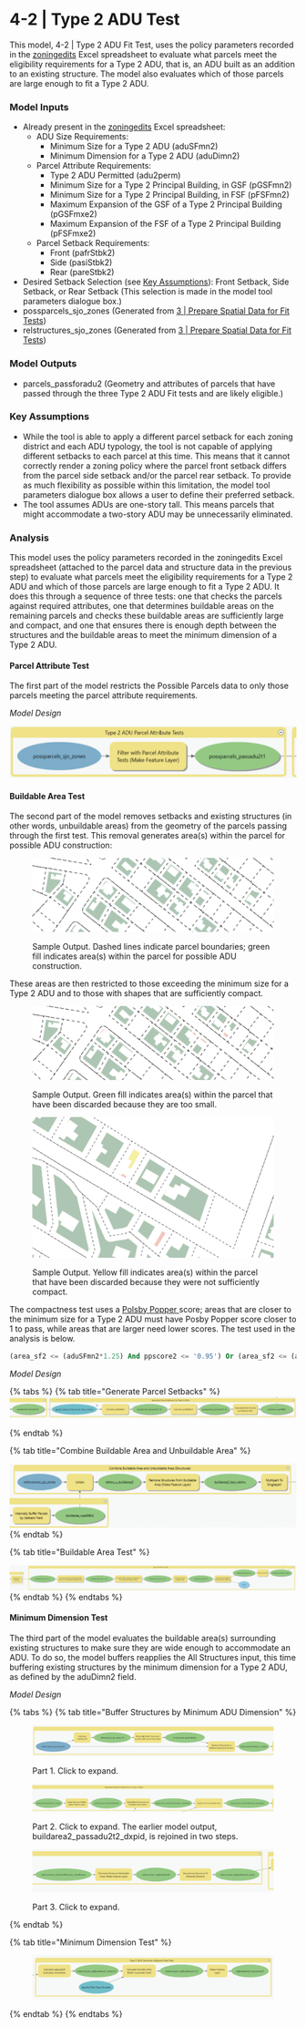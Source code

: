 # 4-2 | Type 2 ADU Test

This model, 4-2 | Type 2 ADU Fit Test, uses the policy parameters recorded in the [zoningedits](../../analysis-preparation/tabular-inputs/#tabular-inputs) Excel spreadsheet to evaluate what parcels meet the eligibility requirements for a Type 2 ADU, that is, an ADU built as an addition to an existing structure. The model also evaluates which of those parcels are large enough to fit a Type 2 ADU.

### Model Inputs

* Already present in the [zoningedits](../../analysis-preparation/tabular-inputs/) Excel spreadsheet:
  * ADU Size Requirements:&#x20;
    * Minimum Size for a Type 2 ADU (aduSFmn2)
    * Minimum Dimension for a Type 2 ADU (aduDimn2)
  * Parcel Attribute Requirements:&#x20;
    * Type 2 ADU Permitted (adu2perm)
    * Minimum Size for a Type 2 Principal Building, in GSF (pGSFmn2)
    * Minimum Size for a Type 2 Principal Building, in FSF (pFSFmn2)
    * Maximum Expansion of the GSF of a Type 2 Principal Building (pGSFmxe2)
    * Maximum Expansion of the FSF of a Type 2 Principal Building (pFSFmxe2)
  * Parcel Setback Requirements:&#x20;
    * Front (pafrStbk2)
    * Side (pasiStbk2)
    * Rear (pareStbk2)
* Desired Setback Selection (see [Key Assumptions](4-2-or-type-2-adu-test.md#key-assumptions)): Front Setback, Side Setback, or Rear Setback (This selection is made in the model tool parameters dialogue box.)
* possparcels\_sjo\_zones (Generated from [3 | Prepare Spatial Data for Fit Tests](../3-or-prepare-spatial-data-for-fit-tests.md))
* relstructures\_sjo\_zones (Generated from [3 | Prepare Spatial Data for Fit Tests](../3-or-prepare-spatial-data-for-fit-tests.md))

### Model Outputs

* parcels\_passforadu2 (Geometry and attributes of parcels that have passed through the three Type 2 ADU Fit tests and are likely eligible.)&#x20;

### Key Assumptions

* While the tool is able to apply a different parcel setback for each zoning district and each ADU typology, the tool is not capable of applying different setbacks to each parcel at this time. This means that it cannot correctly render a zoning policy where the parcel front setback differs from the parcel side setback and/or the parcel rear setback. To provide as much flexibility as possible within this limitation, the model tool parameters dialogue box allows a user to define their preferred setback.
* The tool assumes ADUs are one-story tall. This means parcels that might accommodate a two-story ADU may be unnecessarily eliminated.

### Analysis

This model uses the policy parameters recorded in the zoningedits Excel spreadsheet (attached to the parcel data and structure data in the previous step) to evaluate what parcels meet the eligibility requirements for a Type 2 ADU and which of those parcels are large enough to fit a Type 2 ADU. It does this through a sequence of three tests: one that checks the parcels against required attributes, one that determines buildable areas on the remaining parcels and checks these buildable areas are sufficiently large and compact, and one that ensures there is enough depth between the structures and the buildable areas to meet the minimum dimension of a Type 2 ADU.

#### Parcel Attribute Test

The first part of the model restricts the Possible Parcels data to only those parcels meeting the parcel attribute requirements.&#x20;

_Model Design_

![Screenshot of Model 4, Group 1: Type 2 ADU Parcel Attribute Tests. Click to expand.](../../.gitbook/assets/4-1a.png)

#### Buildable Area Test

The second part of the model removes setbacks and existing structures (in other words, unbuildable areas) from the geometry of the parcels passing through the first test. This removal generates area(s) within the parcel for possible ADU construction:

<figure><img src="../../.gitbook/assets/image (9) (1).png" alt=""><figcaption><p>Sample Output. Dashed lines indicate parcel boundaries; green fill indicates area(s) within the parcel for possible ADU construction.</p></figcaption></figure>

These areas are then restricted to those exceeding the minimum size for a Type 2 ADU and to those with shapes that are sufficiently compact.&#x20;

<figure><img src="../../.gitbook/assets/image (8) (1).png" alt=""><figcaption><p>Sample Output. Green fill indicates area(s) within the parcel that have been discarded because they are too small.</p></figcaption></figure>

<figure><img src="../../.gitbook/assets/image (10).png" alt=""><figcaption><p>Sample Output. Yellow fill indicates area(s) within the parcel that have been discarded because they were not sufficiently compact.</p></figcaption></figure>

The compactness test uses a [Polsby Popper ](https://en.wikipedia.org/wiki/Polsby%E2%80%93Popper\_test)score; areas that are closer to the minimum size for a Type 2 ADU must have Posby Popper score closer to 1 to pass, while areas that are larger need lower scores. The test used in the analysis is below.

```sql
(area_sf2 <= (aduSFmn2*1.25) And ppscore2 <= '0.95') Or (area_sf2 <= (aduSFmn2*1.5) And ppscore2 <= '0.85') Or (area_sf2 <= (aduSFmn2*1.75) And ppscore2 <= '0.75') Or (area_sf2 <= (aduSFmn2*2.0) And ppscore2 <= '0.5') Or (area_sf2 <= (aduSFmn2*2.25) And ppscore2 <= '0.25') Or (area_sf2 <= (aduSFmn2*2.5) And ppscore2 <= '0.15') Or (area_sf2 <= (aduSFmn2* 3) And ppscore2 <= '0.10')
```

_Model Design_

{% tabs %}
{% tab title="Generate Parcel Setbacks" %}
![Click to expand](../../.gitbook/assets/4b.png)


{% endtab %}

{% tab title="Combine Buildable Area and Unbuildable Area" %}


![Click to expand](<../../.gitbook/assets/4c (1).png>)
{% endtab %}

{% tab title="Buildable Area Test" %}


![Click to expand](../../.gitbook/assets/4d.png)
{% endtab %}
{% endtabs %}

#### Minimum Dimension Test

The third part of the model evaluates the buildable area(s) surrounding existing structures to make sure they are wide enough to accommodate an ADU. To do so, the model buffers reapplies the All Structures input, this time buffering existing structures by the minimum dimension for a Type 2 ADU, as defined by the aduDimn2 field.

_Model Design_

{% tabs %}
{% tab title="Buffer Structures by Minimum ADU Dimension" %}
<figure><img src="../../.gitbook/assets/image (1).png" alt=""><figcaption><p>Part 1. Click to expand.</p></figcaption></figure>

<figure><img src="../../.gitbook/assets/image (5) (1).png" alt=""><figcaption><p>Part 2. Click to expand. The earlier model output, buildarea2_passadu2t2_dxpid, is rejoined in two steps.</p></figcaption></figure>

<figure><img src="../../.gitbook/assets/image (3) (1).png" alt=""><figcaption><p>Part 3. Click to expand.</p></figcaption></figure>
{% endtab %}

{% tab title="Minimum Dimension Test" %}
<figure><img src="../../.gitbook/assets/image (2) (1).png" alt=""><figcaption></figcaption></figure>
{% endtab %}
{% endtabs %}
